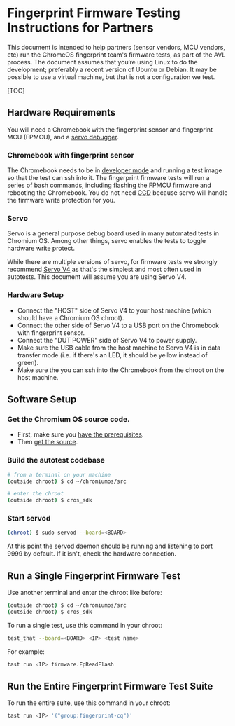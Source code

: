 # Fingerprint Firmware Testing Instructions for Partners

This document is intended to help partners (sensor vendors, MCU vendors, etc)
run the ChromeOS fingerprint team's firmware tests, as part of the AVL process.
The document assumes that you‘re using Linux to do the development; preferably a
recent version of Ubuntu or Debian. It may be possible to use a virtual machine,
but that is not a configuration we test.

[TOC]

## Hardware Requirements

You will need a Chromebook with the fingerprint sensor and fingerprint MCU
(FPMCU), and a [servo debugger].

### Chromebook with fingerprint sensor

The Chromebook needs to be in [developer mode] and running a test image so that
the test can ssh into it. The fingerprint firmware tests will run a series of
bash commands, including flashing the FPMCU firmware and rebooting the
Chromebook. You do not need [CCD] because servo will handle the firmware write
protection for you.

### Servo

Servo is a general purpose debug board used in many automated tests in Chromium
OS. Among other things, servo enables the tests to toggle hardware write
protect.

While there are multiple versions of servo, for firmware tests we strongly
recommend [Servo V4] as that's the simplest and most often used in autotests.
This document will assume you are using Servo V4.

### Hardware Setup

*   Connect the "HOST" side of Servo V4 to your host machine (which should have
    a Chromium OS chroot).
*   Connect the other side of Servo V4 to a USB port on the Chromebook with
    fingerprint sensor.
*   Connect the "DUT POWER" side of Servo V4 to power supply.
*   Make sure the USB cable from the host machine to Servo V4 is in data
    transfer mode (i.e. if there's an LED, it should be yellow instead of
    green).
*   Make sure the you can ssh into the Chromebook from the chroot on the host
    machine.

## Software Setup

### Get the Chromium OS source code.

*   First, make sure you [have the prerequisites].
*   Then [get the source].

### Build the autotest codebase

```bash
# from a terminal on your machine
(outside chroot) $ cd ~/chromiumos/src

# enter the chroot
(outside chroot) $ cros_sdk
```

### Start servod

```bash
(chroot) $ sudo servod --board=<BOARD>
```

At this point the servod daemon should be running and listening to port 9999 by
default. If it isn't, check the hardware connection.

## Run a Single Fingerprint Firmware Test

Use another terminal and enter the chroot like before:

```bash
(outside chroot) $ cd ~/chromiumos/src
(outside chroot) $ cros_sdk
```

To run a single test, use this command in your chroot:

```bash
test_that --board=<BOARD> <IP> <test name>
```

For example:

```bash
tast run <IP> firmware.FpReadFlash
```

## Run the Entire Fingerprint Firmware Test Suite

To run the entire suite, use this command in your chroot:

```bash
tast run <IP> '("group:fingerprint-cq")'
```

<!-- Links -->

[servo debugger]: https://chromium.googlesource.com/chromiumos/third_party/hdctools/+/HEAD/docs/servo.md
[developer mode]: https://chromium.googlesource.com/chromiumos/docs/+/HEAD/developer_mode.md
[CCD]: https://chromium.googlesource.com/chromiumos/platform/ec/+/refs/heads/cr50_stab/docs/case_closed_debugging.md
[Servo V4]: https://chromium.googlesource.com/chromiumos/third_party/hdctools/+/HEAD/docs/servo_v4.md
[have the prerequisites]: https://chromium.googlesource.com/chromiumos/docs/+/HEAD/developer_guide.md#Prerequisites
[get the source]: https://chromium.googlesource.com/chromiumos/docs/+/HEAD/developer_guide.md#get-the-source
